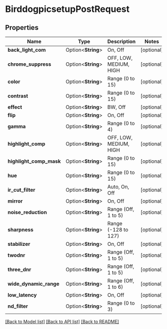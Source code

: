 # BirddogpicsetupPostRequest

## Properties

Name | Type | Description | Notes
------------ | ------------- | ------------- | -------------
**back_light_com** | Option<**String**> | On, Off | [optional]
**chrome_suppress** | Option<**String**> | OFF, LOW, MEDIUM, HIGH | [optional]
**color** | Option<**String**> | Range (0 to 15) | [optional]
**contrast** | Option<**String**> | Range (0 to 15) | [optional]
**effect** | Option<**String**> | BW, Off | [optional]
**flip** | Option<**String**> | On, Off | [optional]
**gamma** | Option<**String**> | Range (0 to 4) | [optional]
**highlight_comp** | Option<**String**> | OFF, LOW, MEDIUM, HIGH | [optional]
**highlight_comp_mask** | Option<**String**> | Range (0 to 15) | [optional]
**hue** | Option<**String**> | Range (0 to 15) | [optional]
**ir_cut_filter** | Option<**String**> | Auto, On, Off | [optional]
**mirror** | Option<**String**> | On, Off | [optional]
**noise_reduction** | Option<**String**> | Range (Off, 1 to 5) | [optional]
**sharpness** | Option<**String**> | Range (-128 to 127) | [optional]
**stabilizer** | Option<**String**> | On, Off | [optional]
**twodnr** | Option<**String**> | Range (Off, 1 to 5) | [optional]
**three_dnr** | Option<**String**> | Range (Off, 1 to 5) | [optional]
**wide_dynamic_range** | Option<**String**> | Range (Off, 1 to 6) | [optional]
**low_latency** | Option<**String**> | On, Off | [optional]
**nd_filter** | Option<**String**> | Range (0 to 3) | [optional]

[[Back to Model list]](../README.md#documentation-for-models) [[Back to API list]](../README.md#documentation-for-api-endpoints) [[Back to README]](../README.md)


